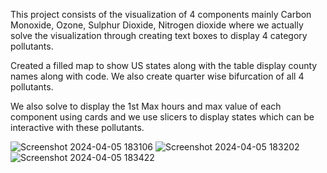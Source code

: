 This project consists of the visualization of 4 components mainly Carbon Monoxide, Ozone, Sulphur Dioxide, Nitrogen dioxide where we
actually solve the visualization through creating text boxes to display 4 category pollutants.

Created a filled map to show US states along with the table display county names along with code. We also create quarter wise bifurcation
of all 4 pollutants.

We also solve to display the 1st Max hours and max value of each component using cards and we use slicers to display states which can be
interactive with these pollutants.

![Screenshot 2024-04-05 183106](https://github.com/Vishal95-tech/US-Pollution-Data-Analysis-1.0/assets/75795195/6d066fd7-0263-4420-810b-9d3acd59982d)
![Screenshot 2024-04-05 183202](https://github.com/Vishal95-tech/US-Pollution-Data-Analysis-1.0/assets/75795195/4bf5ce32-6fa5-4489-9202-e23173d7830a)
![Screenshot 2024-04-05 183422](https://github.com/Vishal95-tech/US-Pollution-Data-Analysis-1.0/assets/75795195/cb170168-4b1a-4a79-b147-30c1ee93723b)
